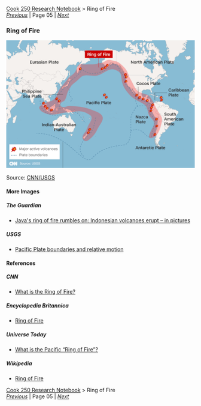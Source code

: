 [Cook 250 Research Notebook](../) > Ring of Fire  
*[Previous](../p04-zealandia/)* | Page 05 | *[Next](../p06-hawaiki/)*
### Ring of Fire

![Ring of Fire](pictures/148x100-WxHmm-ring-of-fire.jpg)

Source: [CNN/USGS](https://edition.cnn.com/2017/09/08/world/ring-of-fire-explainer/index.html)

#### More Images

##### The Guardian

* [Java's ring of fire rumbles on: Indonesian volcanoes erupt – in pictures](https://www.theguardian.com/world/gallery/2021/jan/19/javas-ring-of-fire-rumbles-on-indonesian-volcanoes-erupt-in-pictures)

##### USGS

* [Pacific Plate boundaries and relative motion](https://www.usgs.gov/media/images/pacific-plate-boundaries-and-relative-motion)

#### References

##### CNN

* [What is the Ring of Fire?](https://edition.cnn.com/2017/09/08/world/ring-of-fire-explainer/index.html)

##### Encyclopedia Britannica

* [Ring of Fire](https://www.britannica.com/place/Ring-of-Fire)

##### Universe Today

* [What is the Pacific “Ring of Fire”?](https://www.universetoday.com/59341/pacific-ring-of-fire/)

##### Wikipedia

* [Ring of Fire](https://en.wikipedia.org/wiki/Ring_of_Fire)

[Cook 250 Research Notebook](../) > Ring of Fire  
*[Previous](../p04-zealandia/)* | Page 05 | *[Next](../p06-hawaiki/)*
